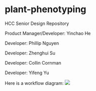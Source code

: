 # plant-phenotyping
HCC Senior Design Repository




Product Manager/Developer: Yinchao He

Developer: Phillip Nguyen

Developer: Zhenghui Su

Developer: Collin Cornman

Developer: Yifeng Yu

Here is a workflow diagram:
![](https://github.com/cseseniordesign/plant-phenotyping/blob/master/Workflow%20Diagram.png)
